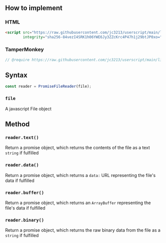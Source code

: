 ## How to implement
### HTML
```HTML
<script src="https://raw.githubusercontent.com/jc3213/userscript/main/libs/filereader.js"
        integrity="sha256-84vezI4SRK1h06YWE6Jy3ZZcKrc4P47h1j29btJP0xo=" crossorigin="anonymous"></script>
```
### TamperMonkey
```javascript
// @require https://raw.githubusercontent.com/jc3213/userscript/main/libs/filereader.js#sha256-84vezI4SRK1h06YWE6Jy3ZZcKrc4P47h1j29btJP0xo=
```
## Syntax
```javascript
const reader = PromiseFileReader(file);
```
### `file`
A javascript File object
## Method
### `reader.text()`
Return a promise object, which returns the contents of the file as a text `string` if fulfilled
### `reader.data()`
Return a promise object, which returns a `data:` URL representing the file's data if fulfilled
### `reader.buffer()`
Return a promise object, which returns an `ArrayBuffer` representing the file's data if fulfilled
### `reader.binary()`
Return a promise object, which returns the raw binary data from the file as a `string` if fulfilled
